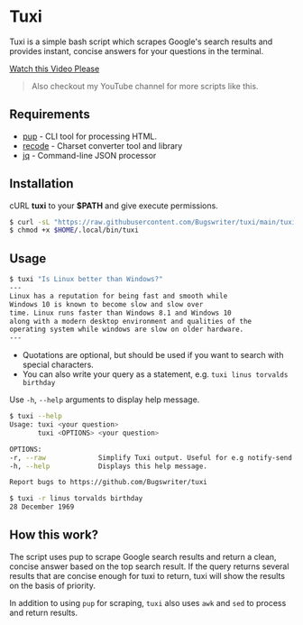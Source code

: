# Tuxi

Tuxi is a simple bash script which scrapes Google's search results and provides instant, concise answers for your questions in the terminal.

[Watch this Video Please](https://www.youtube.com/watch?v=EtwWvMa8muU)
> Also checkout my YouTube channel for more scripts like this.

## Requirements
* [pup](https://github.com/ericchiang/pup) - CLI tool for processing HTML.
* [recode](https://github.com/rrthomas/recode) - Charset converter tool and library
* [jq](https://github.com/stedolan/jq) - Command-line JSON processor

## Installation
cURL **tuxi** to your **$PATH** and give execute permissions.
```bash
$ curl -sL "https://raw.githubusercontent.com/Bugswriter/tuxi/main/tuxi" -o $HOME/.local/bin/tuxi
$ chmod +x $HOME/.local/bin/tuxi
```

## Usage
```bash
$ tuxi "Is Linux better than Windows?"
---
Linux has a reputation for being fast and smooth while
Windows 10 is known to become slow and slow over
time. Linux runs faster than Windows 8.1 and Windows 10
along with a modern desktop environment and qualities of the
operating system while windows are slow on older hardware.
---
```
* Quotations are optional, but should be used if you want to search with special characters. 
* You can also write your query as a statement, e.g. `tuxi linus torvalds birthday`

Use `-h`, `--help` arguments to display help message. 
```bash
$ tuxi --help
Usage: tuxi <your question>
       tuxi <OPTIONS> <your question>

OPTIONS:
-r, --raw             Simplify Tuxi output. Useful for e.g notify-send.
-h, --help            Displays this help message.

Report bugs to https://github.com/Bugswriter/tuxi
```
```bash
$ tuxi -r linus torvalds birthday
28 December 1969
```

## How this work?
The script uses pup to scrape Google search results and return a clean, concise answer based on the top search result. If the query returns several results that are concise enough for tuxi to return, tuxi will show the results on the basis of priority.

In addition to using `pup` for scraping, `tuxi` also uses `awk` and `sed` to process and return results.


